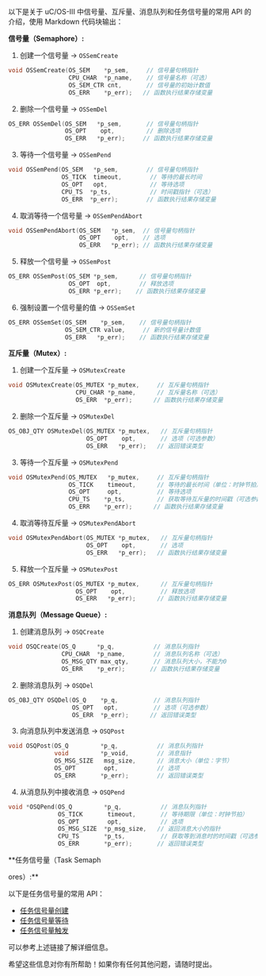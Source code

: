 以下是关于 uC/OS-III 中信号量、互斥量、消息队列和任务信号量的常用 API 的介绍，使用 Markdown 代码块输出：

**信号量（Semaphore）:**

1. 创建一个信号量 -> `OSSemCreate`

```c
void OSSemCreate(OS_SEM    *p_sem,     // 信号量句柄指针
                 CPU_CHAR  *p_name,    // 信号量名称（可选）
                 OS_SEM_CTR cnt,       // 信号量的初始计数值
                 OS_ERR    *p_err);   // 函数执行结果存储变量
```

2. 删除一个信号量 -> `OSSemDel`

```c
OS_ERR OSSemDel(OS_SEM   *p_sem,       // 信号量句柄指针
                OS_OPT    opt,         // 删除选项
                OS_ERR   *p_err);     // 函数执行结果存储变量
```

3. 等待一个信号量 -> `OSSemPend`

```c
void OSSemPend(OS_SEM   *p_sem,        // 信号量句柄指针
               OS_TICK  timeout,        // 等待的最长时间
               OS_OPT   opt,            // 等待选项
               CPU_TS  *p_ts,           // 时间戳指针（可选）
               OS_ERR  *p_err);        // 函数执行结果存储变量
```

4. 取消等待一个信号量 -> `OSSemPendAbort`

```c
void OSSemPendAbort(OS_SEM   *p_sem,  // 信号量句柄指针
                    OS_OPT    opt,    // 选项
                    OS_ERR   *p_err); // 函数执行结果存储变量
```

5. 释放一个信号量 -> `OSSemPost`

```c
OS_ERR OSSemPost(OS_SEM *p_sem,      // 信号量句柄指针
                 OS_OPT  opt,        // 释放选项
                 OS_ERR *p_err);    // 函数执行结果存储变量
```

6. 强制设置一个信号量的值 -> `OSSemSet`

```c
OS_ERR OSSemSet(OS_SEM    *p_sem,    // 信号量句柄指针
                OS_SEM_CTR value,     // 新的信号量计数值
                OS_ERR   *p_err);    // 函数执行结果存储变量
```

**互斥量（Mutex）:**

1. 创建一个互斥量 -> `OSMutexCreate`

```c
void OSMutexCreate(OS_MUTEX *p_mutex,     // 互斥量句柄指针
                   CPU_CHAR *p_name,      // 互斥量名称（可选）
                   OS_ERR  *p_err);      // 函数执行结果存储变量
```

2. 删除一个互斥量 -> `OSMutexDel`

```c
OS_OBJ_QTY OSMutexDel(OS_MUTEX *p_mutex,   // 互斥量句柄指针
                      OS_OPT    opt,       // 选项（可选参数）
                      OS_ERR   *p_err);   // 返回错误类型
```

3. 等待一个互斥量 -> `OSMutexPend`

```c
void OSMutexPend(OS_MUTEX   *p_mutex,     // 互斥量句柄指针
                 OS_TICK    timeout,      // 等待的最长时间（单位：时钟节拍）
                 OS_OPT     opt,          // 等待选项
                 CPU_TS    *p_ts,         // 获取等待互斥量的时间戳（可选参数）
                 OS_ERR    *p_err);      // 函数执行结果存储变量
```

4. 取消等待互斥量 -> `OSMutexPendAbort`

```c
void OSMutexPendAbort(OS_MUTEX *p_mutex,   // 互斥量句柄指针
                      OS_OPT    opt,       // 选项
                      OS_ERR   *p_err);   // 函数执行结果存储变量
```

5. 释放一个互斥量 -> `OSMutexPost`

```c
OS_ERR OSMutexPost(OS_MUTEX *p_mutex,      // 互斥量句柄指针
                   OS_OPT    opt,          // 释放选项
                   OS_ERR   *p_err);      // 函数执行结果存储变量
```

**消息队列（Message Queue）:**

1. 创建消息队列 -> `OSQCreate`

```c
void OSQCreate(OS_Q      *p_q,           // 消息队列指针
               CPU_CHAR  *p_name,        // 消息队列名称（可选）
               OS_MSG_QTY max_qty,       // 消息队列大小，不能为0
               OS_ERR    *p_err);       // 函数执行结果存储变量
```

2. 删除消息队列 -> `OSQDel`

```c
OS_OBJ_QTY OSQDel(OS_Q    *p_q,          // 消息队列指针
                  OS_OPT   opt,          // 选项（可选参数）
                  OS_ERR  *p_err);      // 返回错误类型
```

3. 向消息队列中发送消息 -> `OSQPost`

```c
void OSQPost(OS_Q         *p_q,           // 消息队列指针
             void         *p_void,        // 消息指针
             OS_MSG_SIZE   msg_size,      // 消息大小（单位：字节）
             OS_OPT        opt,           // 选项
             OS_ERR       *p_err);        // 返回错误类型
```

4. 从消息队列中接收消息 -> `OSQPend`

```c
void *OSQPend(OS_Q         *p_q,           // 消息队列指针
              OS_TICK       timeout,       // 等待期限（单位：时钟节拍）
              OS_OPT        opt,           // 选项
              OS_MSG_SIZE  *p_msg_size,   // 返回消息大小的指针
              CPU_TS       *p_ts,          // 获取等到消息时的时间戳（可选参数）
              OS_ERR       *p_err);       // 返回错误类型
```

\*\*任务信号量（Task Semaph

ores）:\*\*

以下是任务信号量的常用 API：

- [任务信号量创建](https://blog.csdn.net/qq_38410730/article/details/80890052)
- [任务信号量等待](https://blog.csdn.net/qq_51963216/article/details/123937142)
- [任务信号量触发](https://blog.csdn.net/qq_38410730/article/details/80916936)

可以参考上述链接了解详细信息。

希望这些信息对你有所帮助！如果你有任何其他问题，请随时提出。
